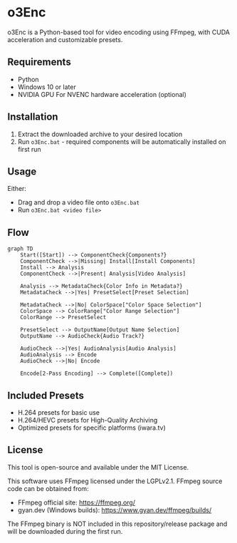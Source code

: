 # o3Enc

o3Enc is a Python-based tool for video encoding using FFmpeg, with CUDA acceleration and customizable presets.

## Requirements

- Python
- Windows 10 or later
- NVIDIA GPU For NVENC hardware acceleration (optional)

## Installation

1. Extract the downloaded archive to your desired location
2. Run `o3Enc.bat` - required components will be automatically installed on first run

## Usage

Either:
- Drag and drop a video file onto `o3Enc.bat`
- Run `o3Enc.bat <video file>`

## Flow

```mermaid
graph TD
    Start([Start]) --> ComponentCheck{Components?}
    ComponentCheck -->|Missing| Install[Install Components]
    Install --> Analysis
    ComponentCheck -->|Present| Analysis[Video Analysis]
    
    Analysis --> MetadataCheck{Color Info in Metadata?}
    MetadataCheck -->|Yes| PresetSelect[Preset Selection]
    
    MetadataCheck -->|No| ColorSpace["Color Space Selection"]
    ColorSpace --> ColorRange["Color Range Selection"]
    ColorRange --> PresetSelect
    
    PresetSelect --> OutputName[Output Name Selection]
    OutputName --> AudioCheck{Audio Track?}
    
    AudioCheck -->|Yes| AudioAnalysis[Audio Analysis]
    AudioAnalysis --> Encode
    AudioCheck -->|No| Encode
    
    Encode[2-Pass Encoding] --> Complete([Complete])
```

## Included Presets

- H.264 presets for basic use
- H.264/HEVC presets for High-Quality Archiving
- Optimized presets for specific platforms (iwara.tv)

## License

This tool is open-source and available under the MIT License.

This software uses FFmpeg licensed under the LGPLv2.1. FFmpeg source code can be obtained from:
- FFmpeg official site: https://ffmpeg.org/
- gyan.dev (Windows builds): https://www.gyan.dev/ffmpeg/builds/

The FFmpeg binary is NOT included in this repository/release package and will be downloaded during the first run.
